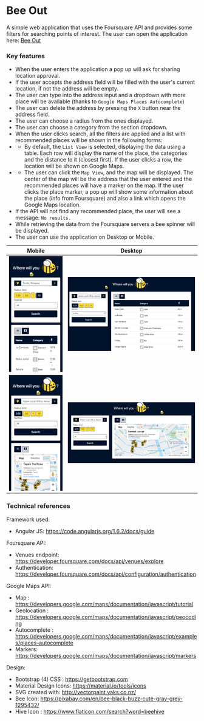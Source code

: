 # Bee Out

A simple web application that uses the Foursquare API and provides some filters for searching points of interest.
The user can open the application here: [Bee Out](https://anadumitrache.github.io/bee-out/app/)

### Key features
* When the user enters the application a pop up will ask for sharing location approval.
* If the user accepts the address field will be filled with the user's current location, if not the address will be empty.
* The user can type into the address input and a dropdown with more place will be available (thanks to `Google Maps Places Autocomplete`)
* The user can delete the address by pressing the `X` button near the address field.
* The user can choose a radius from the ones displayed.
* The user can choose a category from the section dropdown.
* When the user clicks search, all the filters are applied and a list with recommended places will be shown in the following forms:
* * By default, the `List View` is selected, displaying the data using a table. Each row will display the name of the place, the categories and the distance to it (closest first). If the user clicks a row, the location will be shown on Google Maps.
* * The user can click the `Map View`, and the map will be displayed. The center of the map will be the address that the user entered and the recommended places will have a marker on the map. If the user clicks the place marker, a pop up will show some information about the place (info from Foursquare) and also a link which opens the Google Maps location.
* If the API will not find any recommended place, the user will see a message: `No results.`
* While retrieving the data from the Foursquare servers a bee spinner will be displayed.
* The user can use the application on Desktop or Mobile.

| Mobile | Desktop |
| --- | --- |
|![Mobile](README_Mobile_1.png) | ![Desktop](README_Desktop_1.png) | 
|![Mobile](README_Mobile_2.png) | ![Desktop](README_Desktop_2.png) | 


### Technical references
Framework used:
* Angular JS: https://code.angularjs.org/1.6.2/docs/guide

Foursquare API:
* Venues endpoint: https://developer.foursquare.com/docs/api/venues/explore
* Authentication: https://developer.foursquare.com/docs/api/configuration/authentication

Google Maps API:
* Map : https://developers.google.com/maps/documentation/javascript/tutorial
* Geolocation : https://developers.google.com/maps/documentation/javascript/geocoding
* Autocomplete : https://developers.google.com/maps/documentation/javascript/examples/places-autocomplete
* Markers: https://developers.google.com/maps/documentation/javascript/markers

Design:
* Bootstrap (4) CSS : https://getbootstrap.com
* Material Design Icons: https://material.io/tools/icons
* SVG created with: http://vectorpaint.yaks.co.nz/
* Bee Icon: https://pixabay.com/en/bee-black-buzz-cute-gray-grey-1295432/
* Hive Icon : https://www.flaticon.com/search?word=beehive 

